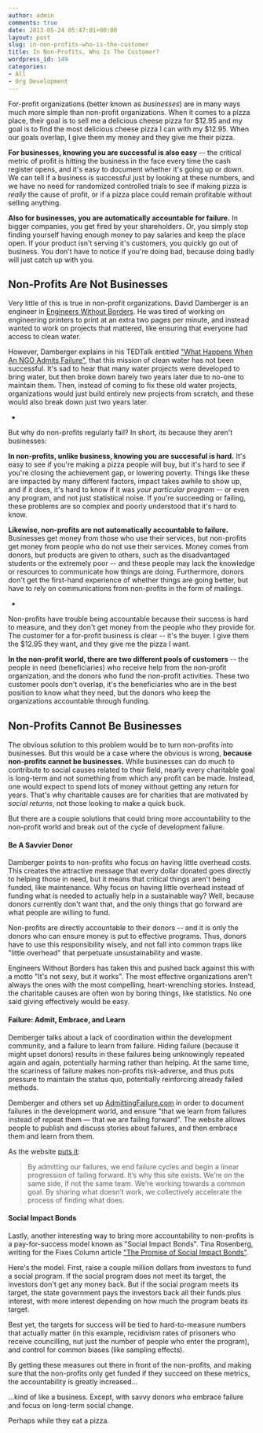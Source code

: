 ```yaml
---
author: admin
comments: true
date: 2013-05-24 05:47:01+00:00
layout: post
slug: in-non-profits-who-is-the-customer
title: In Non-Profits, Who Is The Customer?
wordpress_id: 149
categories:
- All
- Org Development
---
```


For-profit organizations (better known as _businesses_) are in many ways much more simple than non-profit organizations.  When it comes to a pizza place, their goal is to sell me a delicious cheese pizza for $12.95 and my goal is to find the most delicious cheese pizza I can with my $12.95.  When our goals overlap, I give them my money and they give me their pizza.

**For businesses, knowing you are successful is also easy** -- the critical metric of profit is hitting the business in the face every time the cash register opens, and it's easy to document whether it's going up or down.  We can tell if a business is successful just by looking at these numbers, and we have no need for randomized controlled trials to see if making pizza is _really_ the cause of profit, or if a pizza place could remain profitable without selling anything.

**Also for businesses, you are automatically accountable for failure.**  In bigger companies, you get fired by your shareholders.  Or, you simply stop finding yourself having enough money to pay salaries and keep the place open.  If your product isn't serving it's customers, you quickly go out of business.  You don't have to notice if you're doing bad, because doing badly will just catch up with you.<!-- more -->


## Non-Profits Are Not Businesses

Very little of this is true in non-profit organizations.  David Damberger is an engineer in [Engineers Without Borders](http://www.ewb-usa.org/).  He was tired of working on engineering printers to print at an extra two pages per minute, and instead wanted to work on projects that mattered, like ensuring that everyone had access to clean water.

However, Damberger explains in his TEDTalk entitled ["What Happens When An NGO Admits Failure"](http://www.ted.com/talks/david_damberger_what_happens_when_an_ngo_admits_failure.html), that this mission of clean water has not been successful.  It's sad to hear that many water projects were developed to bring water, but then broke down barely two years later due to no-one to maintain them.  Then, instead of coming to fix these old water projects, organizations would just build entirely new projects from scratch, and these would also break down just two years later.

-

But why do non-profits regularly fail?  In short, its because they aren't businesses:

**In non-profits, unlike business, knowing you are successful is hard.** It's easy to see if you're making a pizza people will buy, but it's hard to see if you're closing the achievement gap, or lowering poverty.  Things like these are impacted by many different factors, impact takes awhile to show up, and if it does, it's hard to know if it was _your particular program_ -- or even any program, and not just statistical noise.  If you're succeeding or failing, these problems are so complex and poorly understood that it's hard to know.

**Likewise, non-profits are not automatically accountable to failure.** Businesses get money from those who use their services, but non-profits get money from people who do not use their services.  Money comes from donors, but products are given to others, such as the disadvantaged students or the extremely poor -- and these people may lack the knowledge or resources to communicate how things are doing.  Furthermore, donors don't get the first-hand experience of whether things are going better, but have to rely on communications from non-profits in the form of mailings.

-

Non-profits have trouble being accountable because their success is hard to measure, and they don't get money from the people who they provide for.  The customer for a for-profit business is clear -- it's the buyer.  I give them the $12.95 they want, and they give me the pizza I want.

**In the non-profit world, there are two different pools of customers** -- the people in need (beneficiaries) who receive help from the non-profit organization, and the donors who fund the non-profit activities.  These two customer pools don't overlap, it's the beneficiaries who are in the best position to know what they need, but the donors who keep the organizations accountable through funding.


## Non-Profits Cannot Be Businesses

The obvious solution to this problem would be to turn non-profits into businesses.  But this would be a case where the obvious is wrong, **because non-profits cannot be businesses.**  While businesses can do much to contribute to social causes related to their field, nearly every charitable goal is long-term and not something from which any profit can be made.  Instead, one would expect to spend lots of money without getting any return for years.  That's why charitable causes are for charities that are motivated by _social returns_, not those looking to make a quick buck.

But there are a couple solutions that could bring more accountability to the non-profit world and break out of the cycle of development failure.


#### Be A Savvier Donor

Damberger points to non-profits who focus on having little overhead costs.  This creates the attractive message that every dollar  donated goes directly to helping those in need, but it means that critical things aren't being funded, like maintenance.  Why focus on having little overhead instead of funding what is needed to actually help in a sustainable way?  Well, because donors currently don't want that, and the only things that go forward are what people are willing to fund.

Non-profits are directly accountable to their donors -- and it is only the donors who can ensure money is put to effective programs.  Thus, donors have to use this responsibility wisely, and not fall into common traps like "little overhead" that perpetuate unsustainability and waste.

Engineers Without Borders has taken this and pushed back against this with a motto "It's not sexy, but it works".  The most effective organizations aren't always the ones with the most compelling, heart-wrenching stories.  Instead, the charitable causes are often won by boring things, like statistics.  No one said giving effectively would be easy.


#### Failure: Admit, Embrace, and Learn

Demberger talks about a lack of coordination within the development community, and a failure to learn from failure.  Hiding failure (because it might upset donors) results in these failures being unknowingly repeated again and again, potentially harming rather than helping.  At the same time, the scariness of failure makes non-profits risk-adverse, and thus puts pressure to maintain the status quo, potentially reinforcing already failed methods.

Demberger and others set up [AdmittingFailure.com](http://www.admittingfailure.com) in order to document failures in the development world, and ensure "that we learn from failures instead of repeat them — that we are failing forward".  The website allows people to publish and discuss stories about failures, and then embrace them and learn from them.

As the website [puts it](http://www.admittingfailure.com/about/why/):

> By admitting our failures, we end failure cycles and begin a linear progression of failing forward. It’s why this site exists. We’re on the same side, if not the same team. We’re working towards a common goal. By sharing what doesn’t work, we collectively accelerate the process of finding what does.


#### Social Impact Bonds

Lastly, another interesting way to bring more accountability to non-profits is a pay-for-success model known as "Social Impact Bonds".  Tina Rosenberg, writing for the Fixes Column article ["The Promise of Social Impact Bonds"](http://opinionator.blogs.nytimes.com/2012/06/20/the-promise-of-social-impact-bonds/?nl=opinion&emc=edit_ty_20120620).

Here's the model.  First, raise a couple million dollars from investors to fund a social program.  If the social program does not meet its target, the investors don't get any money back.  But if the social program meets its target, the state government pays the investors back all their funds plus interest, with more interest depending on how much the program beats its target.

Best yet, the targets for success will be tied to hard-to-measure numbers that actually matter (in this example, recidivism rates of prisoners who receive councilling, nut just the number of people who enter the program), and control for common biases (like sampling effects).

By getting these measures out there in front of the non-profits, and making sure that the non-profits only get funded if they succeed on these metrics, the accountability is greatly increased...

...kind of like a business.  Except, with savvy donors who embrace failure and focus on long-term social change.

Perhaps while they eat a pizza.